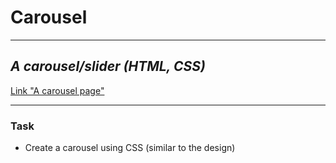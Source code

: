 # Carousel
---
## _A carousel/slider (HTML, CSS)_

[Link "A carousel page"](https://anastasiash29.github.io/carousel/)

---

### Task
- Create a carousel using CSS (similar to the design)